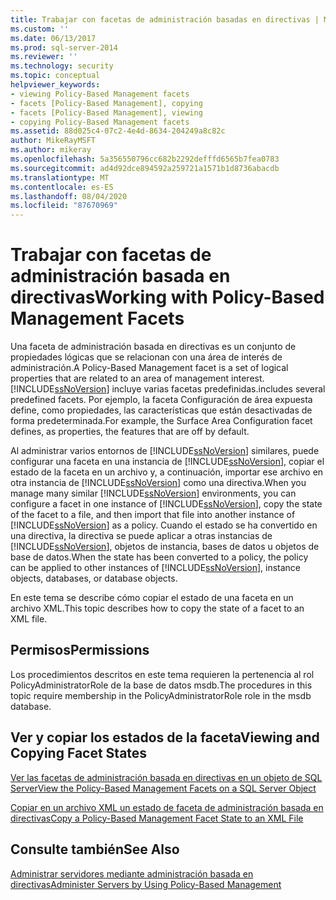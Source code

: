```yaml
---
title: Trabajar con facetas de administración basadas en directivas | Microsoft Docs
ms.custom: ''
ms.date: 06/13/2017
ms.prod: sql-server-2014
ms.reviewer: ''
ms.technology: security
ms.topic: conceptual
helpviewer_keywords:
- viewing Policy-Based Management facets
- facets [Policy-Based Management], copying
- facets [Policy-Based Management], viewing
- copying Policy-Based Management facets
ms.assetid: 88d025c4-07c2-4e4d-8634-204249a8c82c
author: MikeRayMSFT
ms.author: mikeray
ms.openlocfilehash: 5a356550796cc682b2292defffd6565b7fea0783
ms.sourcegitcommit: ad4d92dce894592a259721a1571b1d8736abacdb
ms.translationtype: MT
ms.contentlocale: es-ES
ms.lasthandoff: 08/04/2020
ms.locfileid: "87670969"
---
```

# <a name="working-with-policy-based-management-facets"></a><span data-ttu-id="54bf3-102">Trabajar con facetas de administración basada en directivas</span><span class="sxs-lookup"><span data-stu-id="54bf3-102">Working with Policy-Based Management Facets</span></span>
  <span data-ttu-id="54bf3-103">Una faceta de administración basada en directivas es un conjunto de propiedades lógicas que se relacionan con una área de interés de administración.</span><span class="sxs-lookup"><span data-stu-id="54bf3-103">A Policy-Based Management facet is a set of logical properties that are related to an area of management interest.</span></span> [!INCLUDE[ssNoVersion](../../includes/ssnoversion-md.md)] <span data-ttu-id="54bf3-104">incluye varias facetas predefinidas.</span><span class="sxs-lookup"><span data-stu-id="54bf3-104">includes several predefined facets.</span></span> <span data-ttu-id="54bf3-105">Por ejemplo, la faceta Configuración de área expuesta define, como propiedades, las características que están desactivadas de forma predeterminada.</span><span class="sxs-lookup"><span data-stu-id="54bf3-105">For example, the Surface Area Configuration facet defines, as properties, the features that are off by default.</span></span>  
  
 <span data-ttu-id="54bf3-106">Al administrar varios entornos de [!INCLUDE[ssNoVersion](../../includes/ssnoversion-md.md)] similares, puede configurar una faceta en una instancia de [!INCLUDE[ssNoVersion](../../includes/ssnoversion-md.md)], copiar el estado de la faceta en un archivo y, a continuación, importar ese archivo en otra instancia de [!INCLUDE[ssNoVersion](../../includes/ssnoversion-md.md)] como una directiva.</span><span class="sxs-lookup"><span data-stu-id="54bf3-106">When you manage many similar [!INCLUDE[ssNoVersion](../../includes/ssnoversion-md.md)] environments, you can configure a facet in one instance of [!INCLUDE[ssNoVersion](../../includes/ssnoversion-md.md)], copy the state of the facet to a file, and then import that file into another instance of [!INCLUDE[ssNoVersion](../../includes/ssnoversion-md.md)] as a policy.</span></span> <span data-ttu-id="54bf3-107">Cuando el estado se ha convertido en una directiva, la directiva se puede aplicar a otras instancias de [!INCLUDE[ssNoVersion](../../includes/ssnoversion-md.md)], objetos de instancia, bases de datos u objetos de base de datos.</span><span class="sxs-lookup"><span data-stu-id="54bf3-107">When the state has been converted to a policy, the policy can be applied to other instances of [!INCLUDE[ssNoVersion](../../includes/ssnoversion-md.md)], instance objects, databases, or database objects.</span></span>  
  
 <span data-ttu-id="54bf3-108">En este tema se describe cómo copiar el estado de una faceta en un archivo XML.</span><span class="sxs-lookup"><span data-stu-id="54bf3-108">This topic describes how to copy the state of a facet to an XML file.</span></span>  
  
##  <a name="permissions"></a><a name="BeforeYouBegin"></a> <span data-ttu-id="54bf3-109">Permisos</span><span class="sxs-lookup"><span data-stu-id="54bf3-109">Permissions</span></span>  
 <span data-ttu-id="54bf3-110">Los procedimientos descritos en este tema requieren la pertenencia al rol PolicyAdministratorRole de la base de datos msdb.</span><span class="sxs-lookup"><span data-stu-id="54bf3-110">The procedures in this topic require membership in the PolicyAdministratorRole role in the msdb database.</span></span>  
  
## <a name="viewing-and-copying-facet-states"></a><span data-ttu-id="54bf3-111">Ver y copiar los estados de la faceta</span><span class="sxs-lookup"><span data-stu-id="54bf3-111">Viewing and Copying Facet States</span></span>  
 [<span data-ttu-id="54bf3-112">Ver las facetas de administración basada en directivas en un objeto de SQL Server</span><span class="sxs-lookup"><span data-stu-id="54bf3-112">View the Policy-Based Management Facets on a SQL Server Object</span></span>](view-the-policy-based-management-facets-on-a-sql-server-object.md)  
  
 [<span data-ttu-id="54bf3-113">Copiar en un archivo XML un estado de faceta de administración basada en directivas</span><span class="sxs-lookup"><span data-stu-id="54bf3-113">Copy a Policy-Based Management Facet State to an XML File</span></span>](copy-a-policy-based-management-facet-state-to-an-xml-file.md)  
  
## <a name="see-also"></a><span data-ttu-id="54bf3-114">Consulte también</span><span class="sxs-lookup"><span data-stu-id="54bf3-114">See Also</span></span>  
 [<span data-ttu-id="54bf3-115">Administrar servidores mediante administración basada en directivas</span><span class="sxs-lookup"><span data-stu-id="54bf3-115">Administer Servers by Using Policy-Based Management</span></span>](administer-servers-by-using-policy-based-management.md)  
  
  
